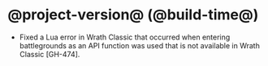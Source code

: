# @project-version@ (@build-time@)

* Fixed a Lua error in Wrath Classic that occurred when entering battlegrounds as an API function was used that is not available in Wrath Classic [GH-474].
